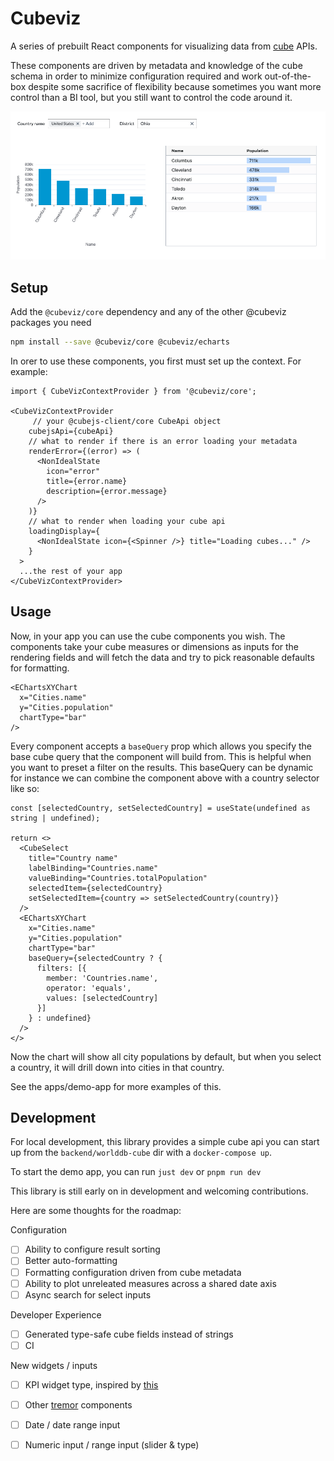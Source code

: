 # Cubeviz

A series of prebuilt React components for visualizing data from [cube](https://cube.dev/) APIs.

These components are driven by metadata and knowledge of the cube schema in order to minimize configuration required and work out-of-the-box despite some sacrifice of flexibility because sometimes you want more control than a BI tool, but you still want to control the code around it.

![Alt text](screenshot.png?raw=true "Cubeviz Screenshot")

## Setup

Add the `@cubeviz/core` dependency and any of the other @cubeviz packages
you need

```sh
npm install --save @cubeviz/core @cubeviz/echarts
```

In orer to use these components, you first must set up the context. For example:

```tsx
import { CubeVizContextProvider } from '@cubeviz/core';

<CubeVizContextProvider
     // your @cubejs-client/core CubeApi object
    cubejsApi={cubeApi}
    // what to render if there is an error loading your metadata
    renderError={(error) => (
      <NonIdealState
        icon="error"
        title={error.name}
        description={error.message}
      />
    )}
    // what to render when loading your cube api
    loadingDisplay={
      <NonIdealState icon={<Spinner />} title="Loading cubes..." />
    }
  >
  ...the rest of your app
</CubeVizContextProvider>
```

## Usage

Now, in your app you can use the cube components you wish. The components take
your cube measures or dimensions as inputs for the rendering fields and will
fetch the data and try to pick reasonable defaults for formatting.

```tsx
<EChartsXYChart
  x="Cities.name"
  y="Cities.population"
  chartType="bar"
/>
```

Every component accepts a `baseQuery` prop which allows you specify the base cube query that the component will build from. This is helpful when you want to preset a filter on the results. This baseQuery can be dynamic for instance
we can combine the component above with a country selector like so:

```tsx
const [selectedCountry, setSelectedCountry] = useState(undefined as string | undefined);

return <>
  <CubeSelect
    title="Country name"
    labelBinding="Countries.name"
    valueBinding="Countries.totalPopulation"
    selectedItem={selectedCountry}
    setSelectedItem={country => setSelectedCountry(country)}
  />
  <EChartsXYChart
    x="Cities.name"
    y="Cities.population"
    chartType="bar"
    baseQuery={selectedCountry ? {
      filters: [{
        member: 'Countries.name',
        operator: 'equals',
        values: [selectedCountry]
      }]
    } : undefined}
  />
</>
```

Now the chart will show all city populations by default, but when you select
a country, it will drill down into cities in that country.

See the apps/demo-app for more examples of this.

## Development

For local development, this library provides a simple cube api you can start up
from the `backend/worlddb-cube` dir with a `docker-compose up`.

To start the demo app, you can run `just dev` or `pnpm run dev`

This library is still early on in development and welcoming contributions. 

Here are some thoughts for the roadmap:

Configuration
 - [ ] Ability to configure result sorting
 - [ ] Better auto-formatting
 - [ ] Formatting configuration driven from cube metadata
 - [ ] Ability to plot unreleated measures across a shared date axis
 - [ ] Async search for select inputs

Developer Experience
 - [ ] Generated type-safe cube fields instead of strings
 - [ ] CI

New widgets / inputs
 - [ ] KPI widget type, inspired by [this](https://www.tremor.so/blocks/kpi-cards)
 - [ ] Other [tremor](https://www.tremor.so) components
 - [ ] Date / date range input
 - [ ] Numeric input / range input (slider & type)


